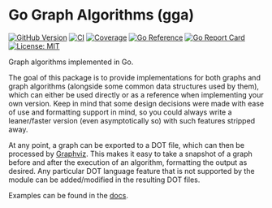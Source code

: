 # Go Graph Algorithms (gga)

[![GitHub Version](https://badge.fury.io/gh/vc-souza%2Fgga.svg)](https://badge.fury.io/gh/vc-souza%2Fgga)
[![CI](https://github.com/vc-souza/gga/actions/workflows/ci.yml/badge.svg?branch=main)](https://github.com/vc-souza/gga/actions/workflows/ci.yml)
[![Coverage](https://coveralls.io/repos/github/vc-souza/gga/badge.svg?branch=main)](https://coveralls.io/github/vc-souza/gga?branch=main)
[![Go Reference](https://pkg.go.dev/badge/github.com/vc-souza/gga.svg)](https://pkg.go.dev/github.com/vc-souza/gga)
[![Go Report Card](https://goreportcard.com/badge/github.com/vc-souza/gga)](https://goreportcard.com/report/github.com/vc-souza/gga)
[![License: MIT](https://img.shields.io/badge/License-MIT-yellow.svg)](https://opensource.org/licenses/MIT)

Graph algorithms implemented in Go.

The goal of this package is to provide implementations for both graphs and graph algorithms (alongside some common data structures used by them), which can either be used directly or as a reference when implementing your own version. Keep in mind that some design decisions were made with ease of use and formatting support in mind, so you could always write a leaner/faster version (even asymptotically so) with such features stripped away.

At any point, a graph can be exported to a DOT file, which can then be processed by [Graphviz](https://graphviz.org/). This makes it easy to take a snapshot of a graph before and after the execution of an algorithm, formatting the output as desired. Any particular DOT language feature that is not supported by the module can be added/modified in the resulting DOT files.

Examples can be found in the [docs](https://pkg.go.dev/github.com/vc-souza/gga).